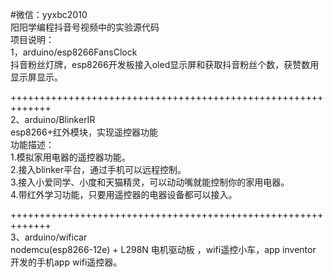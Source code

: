 #微信：yyxbc2010  
阳阳学编程抖音号视频中的实验源代码  
项目说明：  
1，arduino/esp8266FansClock  
    抖音粉丝灯牌，esp8266开发板接入oled显示屏和获取抖音粉丝个数，获赞数用显示屏显示。  

+++++++++++++++++++++++++++++++++++++++++++++++++++++++++++++  
2、arduino/BlinkerIR  
    esp8266+红外模块，实现遥控器功能   
    功能描述：  
      1.模拟家用电器的遥控器功能。  
      2.接入blinker平台，通过手机可以远程控制。  
      3.接入小爱同学、小度和天猫精灵，可以动动嘴就能控制你的家用电器。    
      4.带红外学习功能，只要用遥控器的电器设备都可以接入。  

+++++++++++++++++++++++++++++++++++++++++++++++++++++++++++++  
3、arduino/wificar   
    nodemcu(esp8266-12e) + L298N 电机驱动板 ，wifi遥控小车，app inventor   
    开发的手机app wifi遥控器。 
